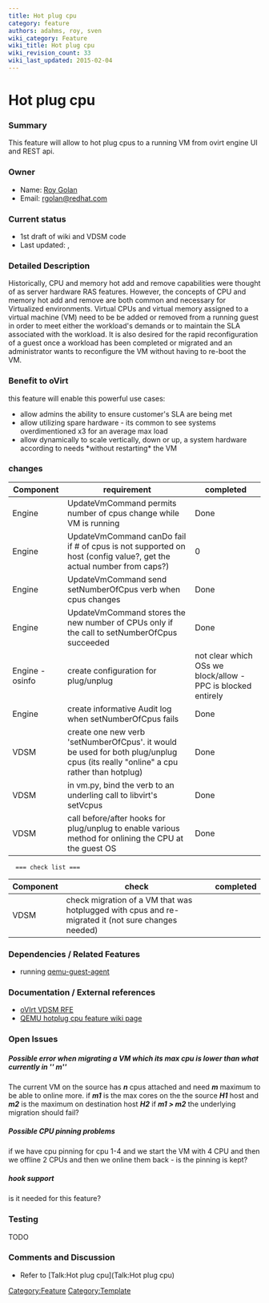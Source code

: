 ```yaml
---
title: Hot plug cpu
category: feature
authors: adahms, roy, sven
wiki_category: Feature
wiki_title: Hot plug cpu
wiki_revision_count: 33
wiki_last_updated: 2015-02-04
---
```


# Hot plug cpu

### Summary

This feature will allow to hot plug cpus to a running VM from ovirt engine UI and REST api.

### Owner

*   Name: [ Roy Golan](User:MyUser)
*   Email: rgolan@redhat.com

### Current status

*   1st draft of wiki and VDSM code
*   Last updated: ,

### Detailed Description

Historically, CPU and memory hot add and remove capabilities were thought of as server hardware RAS features. However, the concepts of CPU and memory hot add and remove are both common and necessary for Virtualized environments. Virtual CPUs and virtual memory assigned to a virtual machine (VM) need to be be added or removed from a running guest in order to meet either the workload's demands or to maintain the SLA associated with the workload. It is also desired for the rapid reconfiguration of a guest once a workload has been completed or migrated and an administrator wants to reconfigure the VM without having to re-boot the VM.

### Benefit to oVirt

this feature will enable this powerful use cases:

*   allow admins the ability to ensure customer's SLA are being met
*   allow utilizing spare hardware - its common to see systems overdimentioned x3 for an average max load
*   allow dynamically to scale vertically, down or up, a system hardware according to needs \*without restarting\* the VM

### changes

| Component       | requirement                                                                                                                       | completed                                                    |
|-----------------|-----------------------------------------------------------------------------------------------------------------------------------|--------------------------------------------------------------|
| Engine          | UpdateVmCommand permits number of cpus change while VM is running                                                                 | Done                                                         |
| Engine          | UpdateVmCommand canDo fail if # of cpus is not supported on host (config value?, get the actual number from caps?)               | 0                                                            |
| Engine          | UpdateVmCommand send setNumberOfCpus verb when cpus changes                                                                       | Done                                                         |
| Engine          | UpdateVmCommand stores the new number of CPUs only if the call to setNumberOfCpus succeeded                                       | Done                                                         |
| Engine - osinfo | create configuration for plug/unplug                                                                                              | not clear which OSs we block/allow - PPC is blocked entirely |
| Engine          | create informative Audit log when setNumberOfCpus fails                                                                           | Done                                                         |
| VDSM            | create one new verb 'setNumberOfCpus'. it would be used for both plug/unplug cpus (its really "online" a cpu rather than hotplug) | Done                                                         |
| VDSM            | in vm.py, bind the verb to an underling call to libvirt's setVcpus                                                                | Done                                                         |
| VDSM            | call before/after hooks for plug/unplug to enable various method for onlining the CPU at the guest OS                             | Done                                                         |

      === check list ===

| Component | check                                                                                              | completed |
|-----------|----------------------------------------------------------------------------------------------------|-----------|
| VDSM      | check migration of a VM that was hotplugged with cpus and re-migrated it (not sure changes needed) |           |

### Dependencies / Related Features

*   running [qemu-guest-agent](http://wiki.qemu.org/Features/QAPI/GuestAgent)

### Documentation / External references

*   [oVIrt VDSM RFE](https://bugzilla.redhat.com/show_bug.cgi?id=1036492)
*   [QEMU hotplug cpu feature wiki page](http://wiki.qemu.org/Features/CPUHotplug)

### Open Issues

##### Possible error when migrating a VM which its max cpu is lower than what currently in **'' <vcpu current=n>m</vcpu>**''

The current VM on the source has ***n*** cpus attached and need ***m*** maximum to be able to online more.
if ***m1*** is the max cores on the the source ***H1*** host and ***m2*** is the maximum on destination host ***H2***
if ***m1 > m2*** the underlying migration should fail?

##### Possible CPU pinning problems

if we have cpu pinning for cpu 1-4 and we start the VM with 4 CPU and then we offline 2 CPUs and then we online them back - is the pinning is kept?

##### hook support

is it needed for this feature?

### Testing

TODO

### Comments and Discussion

*   Refer to [Talk:Hot plug cpu](Talk:Hot plug cpu)

<Category:Feature> <Category:Template>
